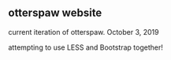 ## otterspaw website

current iteration of otterspaw. October 3, 2019

attempting to use LESS and Bootstrap together! 

